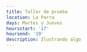 ```yaml
---
title: Taller de prueba
location: La Parra
days: Martes y Jueves
hoursstart: '17'
hoursend: '19'
description: Ilustrando algo
---
```


